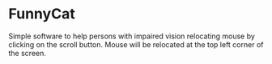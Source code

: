 # FunnyCat
Simple software to help persons with impaired vision relocating mouse by clicking on the scroll button.
Mouse will be relocated at the top left corner of the screen.
